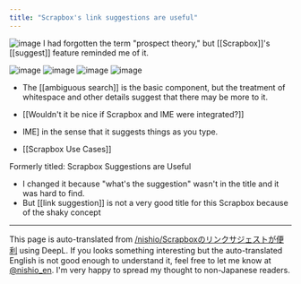 ```yaml
---
title: "Scrapbox's link suggestions are useful"
---
```



![image](https://gyazo.com/cf1150a9f1af05256f7e945d3e79978b/thumb/1000)
I had forgotten the term "prospect theory," but [[Scrapbox]]'s [[suggest]] feature reminded me of it.


![image](https://gyazo.com/4fa90999b2944a5a55704a9df8ee8d53/thumb/1000)
![image](https://gyazo.com/02ca804cc59e37a26cdf05f83df2f150/thumb/1000)
![image](https://gyazo.com/134e849242cf8c63a7a93749d5a8f603/thumb/1000)
![image](https://gyazo.com/da6cf8426d0d0b890a6423386234480d/thumb/1000)
- The [[ambiguous search]] is the basic component, but the treatment of whitespace and other details suggest that there may be more to it.

- [[Wouldn't it be nice if Scrapbox and IME were integrated?]]
- IME] in the sense that it suggests things as you type.

- [[Scrapbox Use Cases]]

Formerly titled: Scrapbox Suggestions are Useful
- I changed it because "what's the suggestion" wasn't in the title and it was hard to find.
- But [[link suggestion]] is not a very good title for this Scrapbox because of the shaky concept

---
This page is auto-translated from [/nishio/Scrapboxのリンクサジェストが便利](https://scrapbox.io/nishio/Scrapboxのリンクサジェストが便利) using DeepL. If you looks something interesting but the auto-translated English is not good enough to understand it, feel free to let me know at [@nishio_en](https://twitter.com/nishio_en). I'm very happy to spread my thought to non-Japanese readers.